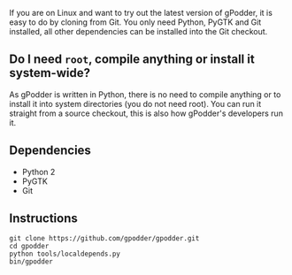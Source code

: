 If you are on Linux and want to try out the latest version of gPodder, it is easy to do by cloning from Git. You only need Python, PyGTK and Git installed, all other dependencies can be installed into the Git checkout.

## Do I need `root`, compile anything or install it system-wide?

As gPodder is written in Python, there is no need to compile anything or to install it into system directories (you do not need root). You can run it straight from a source checkout, this is also how gPodder's developers run it.

## Dependencies

* Python 2
* PyGTK
* Git

## Instructions

    git clone https://github.com/gpodder/gpodder.git
    cd gpodder
    python tools/localdepends.py
    bin/gpodder